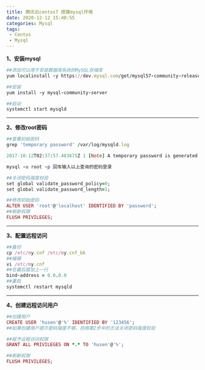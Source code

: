 ```yaml
---
title: 腾讯云centos7 搭建mysql环境
date: 2020-12-12 15:40:55
categories: Mysql
tags:
 - Centos
 - Mysql
---
```


**1、安装mysql**

```ruby
##添加可以用于安装数据库系统的MySQL存储库 
yum localinstall -y https://dev.mysql.com/get/mysql57-community-release-el7-9.noarch.rpm

##安装 
yum install -y mysql-community-server

##启动 
systemctl start mysqld
```


----------

**2、修改root密码**

```ruby
##查看初始密码 
grep 'temporary password' /var/log/mysqld.log

2017-10-12T02:37:57.483675Z 1 [Note] A temporary password is generated for root@localhost: **6uRg%NmxG9

mysql -u root -p 回车输入以上查询的密码登录

##关闭密码强度校验
set global validate_password_policy=0;
set global validate_password_length=1;

##修改初始密码
ALTER USER 'root'@'localhost' IDENTIFIED BY 'password';
##刷新权限
FLUSH PRIVILEGES;
```


----------

**3、配置远程访问**

```ruby
##备份
cp /etc/my.cnf /etc/my.cnf_bk
##编辑
vi /etc/my.cnf
##在最后面加上一行
bind-address = 0.0.0.0
##重启
systemctl restart mysqld
```


----------

**4、创建远程访问用户**

```ruby
##创建用户
CREATE USER 'husen'@'%' IDENTIFIED BY '123456';
##如果创建用户提示密码强度不够，则用第2步中的方法关闭密码强度校验

##赋予远程访问权限
GRANT ALL PRIVILEGES ON *.* TO 'husen'@'%';

##刷新权限
FLUSH PRIVILEGES;
```